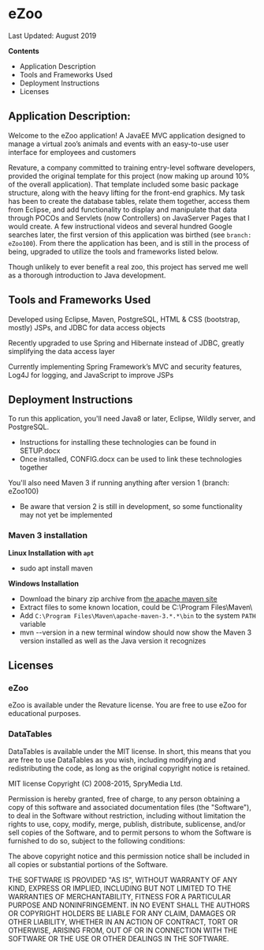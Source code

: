 # eZoo
Last Updated: August 2019

**Contents**
- Application Description
- Tools and Frameworks Used
- Deployment Instructions
- Licenses


## Application Description: 

Welcome to the eZoo application!  A JavaEE MVC application designed to manage a virtual zoo’s animals and events with an easy-to-use user interface for employees and customers

Revature, a company committed to training entry-level software developers, provided the original template for this project (now making up around 10% of the overall application).  That template included some basic package structure, along with the heavy lifting for the front-end graphics.  My task has been to create the database tables, relate them together, access them from Eclipse, and add functionality to display and manipulate that data through POCOs and Servlets (now Controllers) on JavaServer Pages that I would create.  A few instructional videos and several hundred Google searches later, the first version of this application was birthed (see `branch: eZoo100`).  From there the application has been, and is still in the process of being, upgraded to utilize the tools and frameworks listed below.

Though unlikely to ever benefit a real zoo, this project has served me well as a thorough introduction to Java development.


## Tools and Frameworks Used

Developed using Eclipse, Maven, PostgreSQL, HTML & CSS (bootstrap, mostly) JSPs, and JDBC for data access objects

Recently upgraded to use Spring and Hibernate instead of JDBC, greatly simplifying the data access layer

Currently implementing Spring Framework’s MVC and security features, Log4J for logging, and JavaScript to improve JSPs


## Deployment Instructions

To run this application, you'll need Java8 or later, Eclipse, Wildly server, and PostgreSQL.
- Instructions for installing these technologies can be found in SETUP.docx
- Once installed, CONFIG.docx can be used to link these technologies together	

You'll also need Maven 3 if running anything after version 1 (branch: eZoo100)
- Be aware that version 2 is still in development, so some functionality may not yet be implemented
			

### Maven 3 installation
	
**Linux Installation with `apt`**
- sudo apt install maven

**Windows Installation**
- Download the binary zip archive from [the apache maven site](https://maven.apache.org/download.cgi)
- Extract files to some known location, could be C:\Program Files\Maven\
- Add `C:\Program Files\Maven\apache-maven-3.*.*\bin` to the system `PATH` variable
- mvn --version in a new terminal window should now show the Maven 3 version installed as well as the Java version it recognizes


## Licenses

### eZoo
	
eZoo is available under the Revature license. You are free to use eZoo for educational purposes.

### DataTables
	
DataTables is available under the MIT license. In short, this means that you are free to use DataTables as you wish, including modifying and redistributing the code, as long as the original copyright notice is retained.

MIT license
Copyright (C) 2008-2015, SpryMedia Ltd.

Permission is hereby granted, free of charge, to any person obtaining a copy of this software and associated documentation files (the "Software"), to deal in the Software without restriction, including without limitation the rights to use, copy, modify, merge, publish, distribute, sublicense, and/or sell copies of the Software, and to permit persons to whom the Software is furnished to do so, subject to the following conditions:

The above copyright notice and this permission notice shall be included in all copies or substantial portions of the Software.

THE SOFTWARE IS PROVIDED "AS IS", WITHOUT WARRANTY OF ANY KIND, EXPRESS OR IMPLIED, INCLUDING BUT NOT LIMITED TO THE WARRANTIES OF MERCHANTABILITY, FITNESS FOR A PARTICULAR PURPOSE AND NONINFRINGEMENT. IN NO EVENT SHALL THE AUTHORS OR COPYRIGHT HOLDERS BE LIABLE FOR ANY CLAIM, DAMAGES OR OTHER LIABILITY, WHETHER IN AN ACTION OF CONTRACT, TORT OR OTHERWISE, ARISING FROM, OUT OF OR IN CONNECTION WITH THE SOFTWARE OR THE USE OR OTHER DEALINGS IN THE SOFTWARE.
